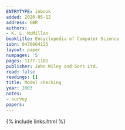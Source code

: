 ```yaml
---
ENTRYTYPE: inbook
added: 2020-05-12
address: GBR
authors:
- K. L. McMillan
booktitle: Encyclopedia of Computer Science
isbn: 0470864125
layout: paper
numpages: '5'
pages: 1177-1181
publisher: John Wiley and Sons Ltd.
read: false
readings: []
title: Model checking
year: 2003
notes:
- survey
papers:
---
```

{% include links.html %}
